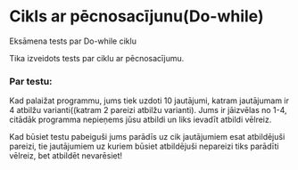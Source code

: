 # Cikls ar pēcnosacījunu(Do-while)
Eksāmena tests par Do-while ciklu

Tika izveidots tests par ciklu ar pēcnosacījumu.
### Par testu:

Kad palaižat programmu, jums tiek uzdoti 10 jautājumi, katram jautājumam ir 4 atbilžu varianti((katram 2 pareizi atbilžu varianti). Jums ir jāizvēlas no 1-4, citādāk programma nepieņems jūsu atbildi un liks ievadīt atbildi vēlreiz.

Kad būsiet testu pabeiguši jums parādīs uz cik jautājumiem esat atbildējuši pareizi, tie jautājumiem uz kuriem būsiet atbildējuši nepareizi tiks parādīti vēlreiz, bet atbildēt nevarēsiet!
